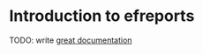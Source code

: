 # Introduction to efreports

TODO: write [great documentation](http://jacobian.org/writing/great-documentation/what-to-write/)
